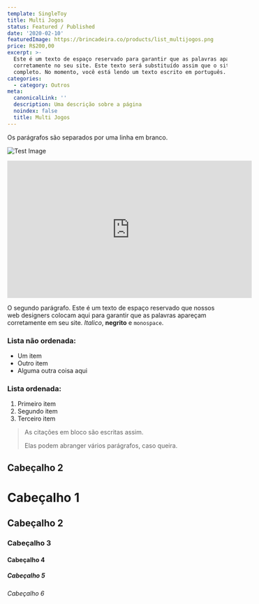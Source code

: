 ```yaml
---
template: SingleToy
title: Multi Jogos
status: Featured / Published
date: '2020-02-10'
featuredImage: https://brincadeira.co/products/list_multijogos.png
price: R$200,00
excerpt: >-
  Este é um texto de espaço reservado para garantir que as palavras apareça
  corretamente no seu site. Este texto será substituído assim que o site está
  completo. No momento, você está lendo um texto escrito em português.
categories:
  - category: Outros
meta:
  canonicalLink: ''
  description: Uma descrição sobre a página
  noindex: false
  title: Multi Jogos
---
```


Os parágrafos são separados por uma linha em branco.

![Test Image](https://brincadeira.co/products/list_corrida.png)

<iframe width="560" height="315" src="https://www.youtube.com/embed/0gIZ0BVmkNg" frameborder="0" allow="accelerometer; autoplay; encrypted-media; gyroscope; picture-in-picture" allowfullscreen></iframe>

O segundo parágrafo. Este é um texto de espaço reservado que nossos web designers colocam aqui para garantir que as palavras apareçam corretamente em seu site. _Italico_, **negrito** e `monospace`.

### Lista não ordenada:

- Um item
- Outro item
- Alguma outra coisa aqui

### Lista ordenada:

1. Primeiro item
2. Segundo item
3. Terceiro item

> As citações em bloco são escritas assim.
>
> Elas podem abranger vários parágrafos,
> caso queira.

## Cabeçalho 2

# Cabeçalho 1

## Cabeçalho 2

### Cabeçalho 3

#### Cabeçalho 4

##### Cabeçalho 5

###### Cabeçalho 6
